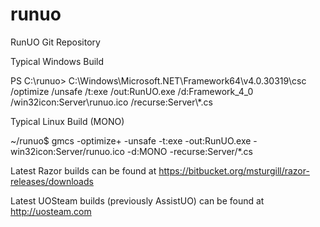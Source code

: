 runuo
=====

RunUO Git Repository

Typical Windows Build

PS C:\runuo> C:\Windows\Microsoft.NET\Framework64\v4.0.30319\csc /optimize /unsafe /t:exe /out:RunUO.exe /d:Framework_4_0 /win32icon:Server\runuo.ico /recurse:Server\\*.cs


Typical Linux Build (MONO)

~/runuo$ gmcs -optimize+ -unsafe -t:exe -out:RunUO.exe -win32icon:Server/runuo.ico -d:MONO -recurse:Server/*.cs


Latest Razor builds can be found at https://bitbucket.org/msturgill/razor-releases/downloads

Latest UOSteam builds (previously AssistUO) can be found at http://uosteam.com